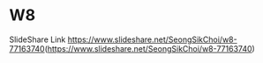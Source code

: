 # W8
SlideShare Link
<https://www.slideshare.net/SeongSikChoi/w8-77163740>(https://www.slideshare.net/SeongSikChoi/w8-77163740)
